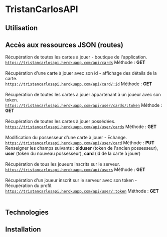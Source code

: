 # TristanCarlosAPI

## Utilisation


## Accès aux ressources JSON (routes)
Récupération de toutes les cartes à jouer - boutique de l'application. </br>
<code>https://tristancarlosapi.herokuapp.com/api/cards</code> Méthode : <b>GET</b></br></br>
Récupération d'une carte à jouer avec son id - affichage des détails de la carte.</br>
<code>https://tristancarlosapi.herokuapp.com/api/card/:id</code> Méthode : <b>GET</b></br></br>
Récupération de toutes les cartes à jouer appartenant à un joueur avec son token.</br>
<code>https://tristancarlosapi.herokuapp.com/api/user/cards/:token</code> Méthode : <b>GET</b></br></br>
Récupération de toutes les cartes à jouer possédées.</br>
<code>https://tristancarlosapi.herokuapp.com/api/user/cards</code> Méthode : <b>GET</b></br></br>
Modification du possesseur d'une carte à jouer - Echange.</br>
<code>https://tristancarlosapi.herokuapp.com/api/user/card</code> Méthode : <b>PUT</b></br>
Renseigner les champs suivants : <b>olduser</b> (token de l'ancien possesseur), <b>user</b> (token du nouveau possesseur), <b>card</b> (id de la carte à jouer)</br></br>
Récupération de tous les joueurs inscrits sur le serveur.</br>
<code>https://tristancarlosapi.herokuapp.com/api/users</code> Méthode : <b>GET</b></br></br>
Récupération d'un joueur inscrit sur le serveur avec son token - Récupération du profil.</br>
<code>https://tristancarlosapi.herokuapp.com/api/user/:token</code> Méthode : <b>GET</b></br></br>
## Technologies


## Installation



